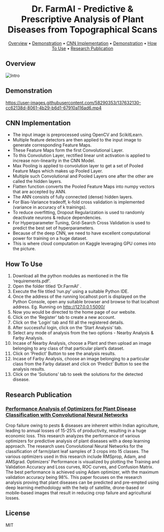 <!-- <h1 align="center">
	Dr. FarmAI
</h1>

<h3 align="center">Predictive & Prescriptive Analysis of Plant Diseases from Topographical Scans</h3> -->

<h1 align="center">
  Dr. FarmAI - Predictive & Prescriptive Analysis of Plant Diseases from Topographical Scans
  <br>
</h1>

<p align="center">
  <a href="#overview">Overview</a> •
  <a href="#demo">Demonstration</a> •
  <a href="#cnn">CNN Implementation</a> •
  <a href="#demo">Demonstration</a> •
  <a href="#how-to-use">How To Use</a> •
  <a href="#pub">Research Publication</a>
</p>

<div id="overview"></div>

## Overview

![Intro](https://user-images.githubusercontent.com/58290353/137613411-71a7b671-6e72-4cdd-8ad4-f0cbfd2cbf2c.png)

<div id="demo"></div>

## Demonstration

https://user-images.githubusercontent.com/58290353/137632130-cc62138d-8061-4b29-b6d1-67910a116ad6.mp4

<div id="cnn"></div>

## CNN Implementation

* The input image is preprocessed using OpenCV and ScikitLearn.
* Multiple feature detectors are then applied to the input image to generate corresponding Feature Maps. 
* These Feature Maps form the first Convolutional Layer.
* To this Convolution Layer, rectified linear unit activation is applied to increase non-linearity in the CNN Model.
* Max Pooling is applied to convolution layer to get a set of Pooled Feature Maps which makes up Pooled Layer.
* Multiple such Convolutional and Pooled Layers one after the other are called the hidden layers.
* Flatten function converts the Pooled Feature Maps into numpy vectors that are accepted by ANN.
* The ANN consists of fully connected (dense) hidden layers.
* For Bias-Variance tradeoff, k-fold cross validation is implemented (variance in accuracy of k trainings).
* To reduce overfitting, Dropout Regularization is used to randomly deactivate neurons & reduce dependencies.
* For Hyperparameter Tuning, Grid-Search Cross Validation is used to predict the best set of hyperparameters.
* Because of the deep CNN, we need to have excellent computational power for training on a huge dataset.
* This is where cloud computation on Kaggle leveraging GPU comes into the picture.

<div id="how-to-use"></div>

## How To Use

1. Download all the python modules as mentioned in the file ‘requirements.pdf’.
1. Open the folder titled ‘Dr.FarmAI’ .
1. Execute the file titled ‘run.py’ using a suitable Python IDE.
1. Once the address of the running localhost port is displayed on the Python Console, open any suitable browser and browse to that localhost address. Eg. Running on​ ​http://127.0.0.1:5000/
1. Now you would be directed to the home page of our website.
1. Click on the ‘Register’ tab to create a new account.
1. Click on the ‘Login’ tab and fill all the registered details.
1. After successful login, click on the ‘Start Analysis’ tab.
1. Select any mode of analysis from the two options - Nearby Analysis & Farby Analysis.
1. Incase of Nearby Analysis, choose a Plant and then upload an image belonging to any class of that particular plant’s dataset. 
1. Click on ‘Predict’ Button to see the analysis results.
1. Incase of Farby Analysis, choose an image belonging to a particular class from the Farby dataset and click on ‘Predict’ Button to see the analysis results.
1. Click on the ’Solutions’ tab to seek the solutions for the detected disease.

<div id="pub"></div>

## Research Publication

### [Performance Analysis of Optimizers for Plant Disease Classification with Convolutional Neural Networks](https://ieeexplore.ieee.org/document/9487698)

<p>Crop failure owing to pests & diseases are inherent within Indian agriculture, leading to annual losses of 15-25% of productivity, resulting in a huge economic loss. This research analyzes the performance of various optimizers for predictive analysis of plant diseases with a deep learning approach. The research uses Convolutional Neural Networks for the classification of farm/plant leaf samples of 3 crops into 15 classes. The various optimizers used in this research include RMSprop, Adam, and AMSgrad. Optimizers' Performance is visualized by plotting the Training and Validation Accuracy and Loss curves, ROC curves, and Confusion Matrix. The best performance is achieved using Adam optimizer, with the maximum validation accuracy being 98%. This paper focuses on the research analysis proving that plant diseases can be predicted and pre-empted using deep learning methodology with the help of satellite, drone-based or mobile-based images that result in reducing crop failure and agricultural losses.
</p> 


## License

MIT

